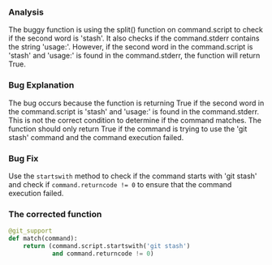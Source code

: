 ### Analysis
The buggy function is using the split() function on command.script to check if the second word is 'stash'. It also checks if the command.stderr contains the string 'usage:'. However, if the second word in the command.script is 'stash' and 'usage:' is found in the command.stderr, the function will return True. 

### Bug Explanation
The bug occurs because the function is returning True if the second word in the command.script is 'stash' and 'usage:' is found in the command.stderr. This is not the correct condition to determine if the command matches. The function should only return True if the command is trying to use the 'git stash' command and the command execution failed.

### Bug Fix
Use the `startswith` method to check if the command starts with 'git stash' and check if `command.returncode != 0` to ensure that the command execution failed.

### The corrected function
```python
@git_support
def match(command):
    return (command.script.startswith('git stash')
            and command.returncode != 0)
```